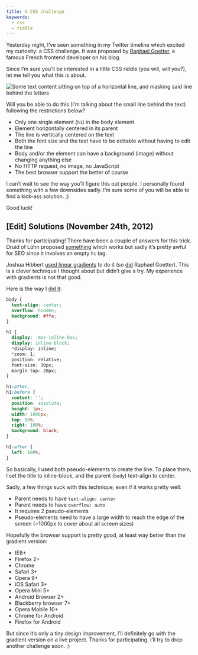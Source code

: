 ```yaml
---
title: A CSS challenge
keywords:
  - css
  - riddle
---
```


Yesterday night, I’ve seen something in my Twitter timeline which excited my curiosity: a CSS challenge. It was proposed by [Raphael Goetter](https://twitter.com/goetter), a famous French frontend developer on his blog.

Since I’m sure you’ll be interested in a little CSS riddle (you will, will you?), let me tell you what this is about.

![Some text content sitting on top of a horizontal line, and masking said line behind the letters](https://i.imgur.com/fZkkw.jpg)

Will you be able to do this (I’m talking about the small line behind the text) following the restrictions below?

- Only one single element (`h1`) in the body element
- Element horizontally centered in its parent
- The line is vertically centered on the text
- Both the font size and the text have to be editable without having to edit the line
- Body and/or the element can have a background (image) without changing anything else
- No HTTP request, no image, no JavaScript
- The best browser support the better of course

I can’t wait to see the way you’ll figure this out people. I personally found something with a few downsides sadly. I’m sure some of you will be able to find a kick-ass solution. ;)

Good luck!

## [Edit] Solutions (November 24th, 2012)

Thanks for participating! There have been a couple of answers for this trick. Druid of Lûhn proposed [something](https://codepen.io/Druid-of-Luhn/details/sclvk) which works but sadly it’s pretty awful for SEO since it involves an empty `h1` tag.

Joshua Hibbert [used linear gradients](https://jsfiddle.net/joshnh/3PG8j/) to do it (so [did](https://codepen.io/raphaelgoetter/pen/dGxvL) Raphael Goetter). This is a clever technique I thought about but didn’t give a try. My experience with gradients is not that good.

Here is the way I [did it](https://jsfiddle.net/HugoGiraudel/cyeGM/1/):

```css
body {
  text-align: center;
  overflow: hidden;
  background: #ffa;
}

h1 {
  display: -moz-inline-box;
  display: inline-block;
  *display: inline;
  *zoom: 1;
  position: relative;
  font-size: 30px;
  margin-top: 20px;
}

h1:after,
h1:before {
  content: '';
  position: absolute;
  height: 1px;
  width: 1000px;
  top: 50%;
  right: 100%;
  background: black;
}

h1:after {
  left: 100%;
}
```

So basically, I used both pseudo-elements to create the line. To place them, I set the title to inline-block, and the parent (`body`) text-align to center.

Sadly, a few things suck with this technique, even if it works pretty well:

- Parent needs to have `text-align: center`
- Parent needs to have `overflow: auto`
- It requires 2 pseudo-elements
- Pseudo-elements need to have a large width to reach the edge of the screen (~1000px to cover about all screen sizes)

Hopefully the browser support is pretty good, at least way better than the gradient version:

- IE8+
- Firefox 2+
- Chrome
- Safari 3+
- Opera 9+
- iOS Safari 3+
- Opera Mini 5+
- Android Browser 2+
- Blackberry browser 7+
- Opera Mobile 10+
- Chrome for Android
- Firefox for Android

But since it’s only a tiny design improvement, I’ll definitely go with the gradient version on a live project. Thanks for participating. I’ll try to drop another challenge soon. :)
